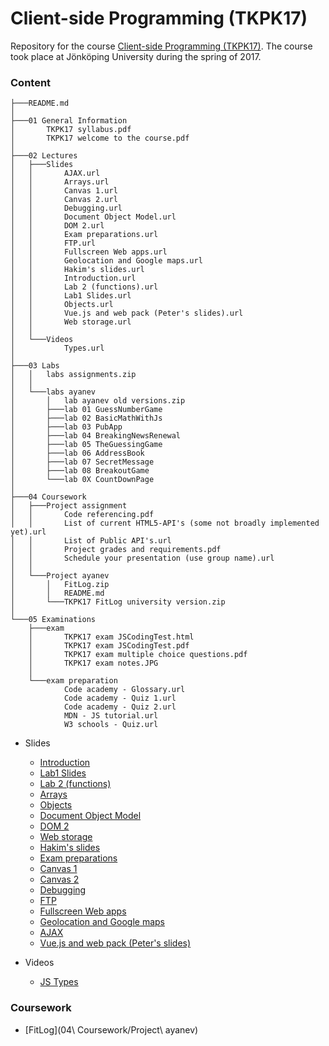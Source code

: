 Client-side Programming (TKPK17)
======

Repository for the course [Client-side Programming (TKPK17)](http://ju.se/en/study-at-ju/courses.html?courseCode=TKPK17&semester=20171). The course took place at Jönköping University during the spring of 2017.

### Content

```
├───README.md
│
├───01 General Information
│       TKPK17 syllabus.pdf
│       TKPK17 welcome to the course.pdf 
│
├───02 Lectures
│   ├───Slides
│   │       AJAX.url
│   │       Arrays.url
│   │       Canvas 1.url
│   │       Canvas 2.url
│   │       Debugging.url
│   │       Document Object Model.url
│   │       DOM 2.url
│   │       Exam preparations.url
│   │       FTP.url
│   │       Fullscreen Web apps.url
│   │       Geolocation and Google maps.url
│   │       Hakim's slides.url
│   │       Introduction.url
│   │       Lab 2 (functions).url
│   │       Lab1 Slides.url
│   │       Objects.url
│   │       Vue.js and web pack (Peter's slides).url
│   │       Web storage.url
│   │
│   └───Videos
│           Types.url
│
├───03 Labs
│   │   labs assignments.zip
│   │
│   └───labs ayanev
│       │   lab ayanev old versions.zip
│       ├───lab 01 GuessNumberGame
│       ├───lab 02 BasicMathWithJs
│       ├───lab 03 PubApp
│       ├───lab 04 BreakingNewsRenewal
│       ├───lab 05 TheGuessingGame
│       ├───lab 06 AddressBook
│       ├───lab 07 SecretMessage
│       ├───lab 08 BreakoutGame
│       └───lab 0X CountDownPage
│
├───04 Coursework
│   ├───Project assignment
│   │       Code referencing.pdf
│   │       List of current HTML5-API's (some not broadly implemented yet).url
│   │       List of Public API's.url
│   │       Project grades and requirements.pdf
│   │       Schedule your presentation (use group name).url
│   │
│   └───Project ayanev
│       │   FitLog.zip
│       │   README.md
│       └───TKPK17 FitLog university version.zip
│
└───05 Examinations
    ├───exam
    │       TKPK17 exam JSCodingTest.html
    │       TKPK17 exam JSCodingTest.pdf
    │       TKPK17 exam multiple choice questions.pdf
    │       TKPK17 exam notes.JPG
    │
    └───exam preparation
            Code academy - Glossary.url
            Code academy - Quiz 1.url
            Code academy - Quiz 2.url
            MDN - JS tutorial.url
            W3 schools - Quiz.url
```

- Slides 
    - [Introduction](http://slides.com/jkohlin/client-side-programming#/) 
    - [Lab1 Slides](http://slides.com/jkohlin/lab-1/live) 
    - [Lab 2 (functions)](http://slides.com/jkohlin/lab-2#/) 
    - [Arrays](http://slides.com/jkohlin/arrays#/)
    - [Objects](https://slides.com/jkohlin/objects/live)
    - [Document Object Model](http://slides.com/jkohlin/dom#/)
    - [DOM 2](http://slides.com/jkohlin/dom2#/)
    - [Web storage](http://slides.com/jkohlin/web-storage#/)
    - [Hakim's slides](http://slides.com/hakim/jth/#/)
    - [Exam preparations](http://slides.com/jkohlin/exam-prep#/)
    - [Canvas 1](http://slides.com/jkohlin/canvas1#/)
    - [Canvas 2](http://slides.com/jkohlin/canvas-2#/)
    - [Debugging](http://slides.com/jkohlin/debug#/)
    - [FTP](http://slides.com/jkohlin/ftp#/)
    - [Fullscreen Web apps](http://slides.com/jkohlin/webapps#/)
    - [Geolocation and Google maps](http://slides.com/jkohlin/geolocation#/)
    - [AJAX](http://slides.com/jkohlin/ajax#/)
    - [Vue.js and web pack (Peter's slides)](http://slides.com/jkohlin/vuejs#/)

- Videos
    - [JS Types](https://www.youtube.com/watch?v=iLo-pHRVS1g)

### Coursework

 - [FitLog](04\ Coursework/Project\ ayanev)
